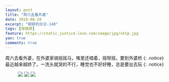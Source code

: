 ```yaml
---
layout: post
title: "周六去看外婆"
date: 2019-08-20
excerpt: "妍妍的日记-140"
tags: [徐晓妍]
feature: https://static.justice-love.com/image/jpg/xktp.jpg
yan: true
comments: true
---
```

周六去看外婆，在外婆家骑摇摇马，嘴里还唱着，摇呀摇，要到外婆桥
{: .notice}
最近越来越娇了，一洗头就哭的不行，睡觉也不好好睡，总是要出去玩
{: .notice}
<figure>
    <img src="{{ site.staticUrl }}/yanyan/image/waipojiayaoyaoma3.jpg" />
    <img src="{{ site.staticUrl }}/yanyan/image/waipojiayaoyaoma5.jpg" />
    <img src="{{ site.staticUrl }}/yanyan/image/waipojiayaoyaoma6.jpg" />
</figure>
